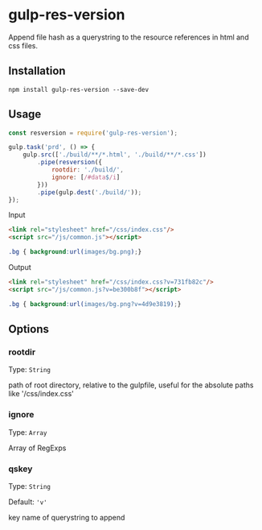 # gulp-res-version

Append file hash as a querystring to the resource references in html and css files.

## Installation

	npm install gulp-res-version --save-dev

## Usage

```javascript
const resversion = require('gulp-res-version');

gulp.task('prd', () => {
    gulp.src(['./build/**/*.html', './build/**/*.css'])
        .pipe(resversion({
            rootdir: './build/',
            ignore: [/#data$/i]
        }))
        .pipe(gulp.dest('./build/'));
});
```

Input

```html
<link rel="stylesheet" href="/css/index.css"/>
<script src="/js/common.js"></script>
```

```css
.bg { background:url(images/bg.png);}
```

Output

```html
<link rel="stylesheet" href="/css/index.css?v=731fb82c"/>
<script src="/js/common.js?v=be300b8f"></script>
```

```css
.bg { background:url(images/bg.png?v=4d9e3819);}
```

## Options

### rootdir
Type: `String`

path of root directory, relative to the gulpfile, useful for the absolute paths like '/css/index.css'

### ignore
Type: `Array`

Array of RegExps

### qskey
Type: `String`

Default: `'v'`

key name of querystring to append